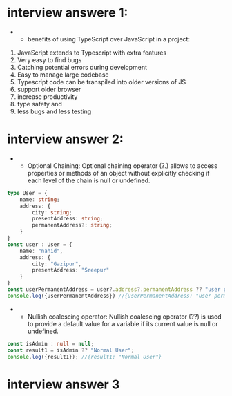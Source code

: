 # interview answere 1:
* * benefits of using TypeScript over JavaScript in a project:
1. JavaScript extends to Typescript with extra features
2. Very easy to find bugs
3. Catching potential errors during development
4. Easy to manage large codebase 
5. Typescript code can be transpiled into older versions of JS
6. support older browser
7. increase productivity
8. type safety and
9. less bugs and less testing

# interview answer 2:
* * Optional Chaining:
Optional chaining operator (?.) allows to access properties or methods of an object without explicitly checking if each level of the chain is null or undefined.
``` TypeScript
type User = {
    name: string;
    address: {
        city: string;
        presentAddress: string;
        permanentAddress?: string;
    }
}
const user : User = {
    name: "nahid",
    address: {
        city: "Gazipur",
        presentAddress: "Sreepur"
    }
}
const userPermanentAddress = user?.address?.permanentAddress ?? "user permanent address is not available";
console.log({userPermanentAddress}) //{userPermanentAddress: "user permanent address is not available"}
```

* * Nullish coalescing operator: 
Nullish coalescing operator (??) is used to provide a default value for a variable if its current value is null or undefined.
``` TypeScript
const isAdmin : null = null;
const result1 = isAdmin ?? "Normal User";
console.log({result1}); //{result1: "Normal User"}
```

# interview answer 3



